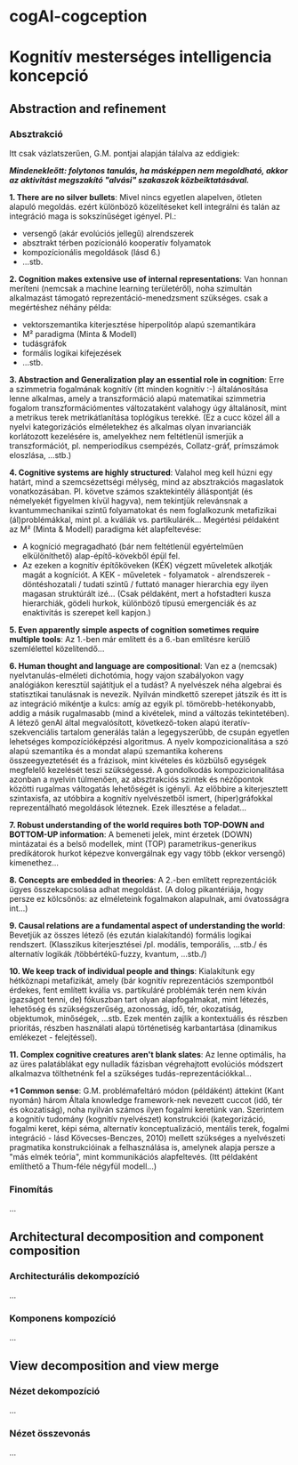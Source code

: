 # cogAI-cogception

# Kognitív mesterséges intelligencia koncepció

## Abstraction and refinement

### Absztrakció

Itt csak vázlatszerűen, G.M. pontjai alapján tálalva az eddigiek:

***Mindenekleőtt: folytonos tanulás, ha másképpen nem megoldható, akkor az aktivitást megszakító "alvási" szakaszok közbeiktatásával.***

**1. There are no silver bullets**:
Mivel nincs egyetlen alapelven, ötleten alapuló megoldás. ezért különböző közelítéseket kell integrálni és talán az integráció maga is sokszínűséget igényel.
Pl.: 
- versengő (akár evolúciós jellegű) alrendszerek
- absztrakt térben pozícionáló kooperatív folyamatok
- kompozícionális megoldások (lásd 6.)
- ...stb.

**2. Cognition makes extensive use of internal representations**:
Van honnan meríteni (nemcsak a machine learning területéről), noha szimultán alkalmazást támogató reprezentáció-menedzsment szükséges.
csak a megértéshez néhány példa:
- vektorszemantika kiterjesztése hiperpolitóp alapú szemantikára
- M² paradigma (Minta & Modell)
- tudásgráfok
- formális logikai kifejezések
- ...stb.

**3. Abstraction and Generalization play an essential role in cognition**:
Erre a szimmetria fogalmának kognitív (itt minden kognitív :-) általánosítása lenne alkalmas,
amely a transzformáció alapú matematikai szimmetria fogalom transzformációmentes változataként
valahogy úgy általánosít, mint a metrikus terek metrikátlanítása toplógikus terekké.
(Ez a cucc közel áll a nyelvi kategorizációs elméletekhez és alkalmas olyan invarianciák korlátozott kezelésére is,
amelyekhez nem feltétlenül ismerjük a transzformációt, pl. nemperiodikus csempézés, Collatz-gráf, prímszámok eloszlása, ...stb.)

**4. Cognitive systems are highly structured**:
Valahol meg kell húzni egy határt, mind a szemcsézettségi mélység, mind az absztrakciós magaslatok vonatkozásában.
Pl. követve számos szaktekintély álláspontját (és némelyekét figyelmen kívül hagyva), nem tekintjük relevánsnak a kvantummechanikai szintű folyamatokat és 
nem foglalkozunk metafizikai (ál)problémákkal, mint pl. a kváliák vs. partikulárék...
Megértési példaként az M² (Minta & Modell) paradigma két alapfeltevése:
- A kogníció megragadható (bár nem feltétlenül egyértelműen elkülöníthető) alap-építő-kövekből épül fel.
- Az ezeken a kognitív építőköveken (KÉK) végzett műveletek alkotják magát a kogníciót.
A KEK - műveletek - folyamatok - alrendszerek - döntéshozatali / tudati szintű / futtató manager hierarchia egy ilyen magasan struktúrált izé...
(Csak példaként, mert a hofstadteri kusza hierarchiák, gödeli hurkok, különböző típusú emergenciák és az enaktivitás is szerepet kell kapjon.)

**5. Even apparently simple aspects of cognition sometimes require  multiple tools**:
Az 1.-ben már említett és a 6.-ban említésre kerülő szemlélettel közelítendő...

**6. Human thought and language are compositional**:
Van ez a (nemcsak) nyelvtanulás-elméleti dichotómia, hogy vajon szabályokon vagy analógiákon keresztül sajátítjuk el a tudást? A nyelvészek néha algebrai és statisztikai tanulásnak is nevezik.
Nyilván mindkettő szerepet játszik és itt is az integráció mikéntje a kulcs: amíg az egyik pl. tömörebb-hetékonyabb, addig a másik rugalmasabb (mind a kivételek, mind a változás tekintetében).
A létező genAI által megvalósított, következő-token alapú iteratív-szekvenciális tartalom generálás talán a legegyszerűbb, de csupán egyetlen lehetséges kompozícióképzési algoritmus.
A nyelv kompozicionalitása a szó alapú szemantika és a mondat alapú szemantika koherens összeegyeztetését és a frázisok, mint kivételes és közbülső egységek megfelelő kezelését teszi szükségessé.
A gondolkodás kompozicionalitása azonban a nyelvin túlmenően, az absztrakciós szintek és nézőpontok közötti rugalmas váltogatás lehetőségét is igényli.
Az előbbire a kiterjesztett szintaxisfa, az utóbbira a kognitív nyelvészetből ismert, (hiper)gráfokkal reprezentálható megoldások léteznek. Ezek illesztése a feladat...

**7. Robust  understanding of the world requires both TOP-DOWN and BOTTOM-UP information**:
A bemeneti jelek, mint érzetek (DOWN) mintázatai és a belső modellek, mint (TOP) parametrikus-generikus predikátorok hurkot képezve konvergálnak egy vagy több (ekkor versengő) kimenethez...

**8. Concepts are embedded in theories**:
A 2.-ben említett reprezentációk ügyes összekapcsolása adhat megoldást.
(A dolog pikantériája, hogy persze ez kölcsönös: az elméleteink fogalmakon alapulnak, ami óvatosságra int...)

**9. Causal relations are a fundamental aspect of understanding the world**:
Bevetjük az összes létező (és ezután kialakítandó) formális logikai rendszert. (Klasszikus kiterjesztései /pl. modális, temporális, ...stb./ és alternatív logikák /többértékű-fuzzy, kvantum, ...stb./)

**10. We keep track of individual people and things**:
Kialakítunk egy hétköznapi metafizikát, amely (bár kognitív reprezentációs szempontból érdekes, fent említett kvália vs. partikuláré problémák terén nem kíván igazságot tenni, de) 
fókuszban tart olyan alapfogalmakat, mint létezés, lehetőség és szükségszerűség, azonosság, idő, tér, okozatiság, objektumok, minőségek, ...stb.
Ezek mentén zajlik a kontextuális és részben prioritás, részben használati alapú történetiség karbantartása (dinamikus emlékezet - felejtéssel).

**11. Complex cognitive creatures aren't blank slates**:
Az lenne optimális, ha az üres palatáblákat egy nulladik fázisban végrehajtott evolúciós módszert alkalmazva tölthetnénk fel a szükséges tudás-reprezentációkkal...

**+1 Common sense**:
G.M. problémafeltáró módon (példáként) áttekint (Kant nyomán) három Általa knowledge framework-nek nevezett cuccot (idő, tér és okozatiság), noha nyilván számos ilyen fogalmi keretünk van.
Szerintem a kognitív tudomány (kognitív nyelvészet) konstrukciói (kategorizáció, fogalmi keret, képi séma, alternatív konceptualizáció, mentális terek, fogalmi integráció - lásd Kövecses-Benczes, 2010) mellett 
szükséges a nyelvészeti pragmatika konstrukcióinak a felhasználása is, amelynek alapja persze a "más elmék teória", mint kommunikációs alapfeltevés. (Itt példaként említhető a Thum-féle négyfül modell...)


### Finomítás
...



## Architectural decomposition and component composition

### Architecturális dekompozíció
...


### Komponens kompozíció
...



## View decomposition and view merge

### Nézet dekompozíció 
...


### Nézet összevonás
...
